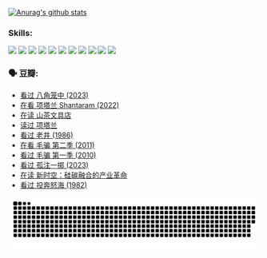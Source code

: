 
[![Anurag's github stats](https://github-readme-stats.vercel.app/api?username=w940853815)](https://github.com/anuraghazra/github-readme-stats)

### Skills:

<code><img height="32" src="https://cdn.jsdelivr.net/npm/simple-icons@v5/icons/python.svg"></code>
<code><img height="32" src="https://cdn.jsdelivr.net/npm/simple-icons@v5/icons/javascript.svg"></code>
<code><img height="32" src="https://cdn.jsdelivr.net/npm/simple-icons@v5/icons/django.svg"></code>
<code><img height="32" src="https://cdn.jsdelivr.net/npm/simple-icons@v5/icons/flask.svg"></code>
<code><img height="32" src="https://cdn.jsdelivr.net/npm/simple-icons@v5/icons/vuetify.svg"></code>
<code><img height="32" src="https://cdn.jsdelivr.net/npm/simple-icons@v5/icons/git.svg"></code>
<code><img height="32" src="https://cdn.jsdelivr.net/npm/simple-icons@v5/icons/docker.svg"></code>
<code><img height="32" src="https://cdn.jsdelivr.net/npm/simple-icons@v5/icons/postgresql.svg"></code>
<code><img height="32" src="https://cdn.jsdelivr.net/npm/simple-icons@v5/icons/elasticsearch.svg"></code>
<code><img height="32" src="https://cdn.jsdelivr.net/npm/simple-icons@v5/icons/macos.svg"></code>
<code><img height="32" src="https://cdn.jsdelivr.net/npm/simple-icons@v5/icons/linux.svg"></code>

### 🗣 豆瓣:

<!-- DOUBAN-ACTIVITIES:START -->
- [看过 八角笼中‎ (2023)](https://www.douban.com/people/136069238/status/4367541707/?_i=94448964)
- [在看 项塔兰 Shantaram‎ (2022)](https://www.douban.com/people/136069238/status/4365497032/?_i=94448964)
- [在读 山茶文具店](https://www.douban.com/people/136069238/status/4364620725/?_i=94448964)
- [读过 项塔兰](https://www.douban.com/people/136069238/status/4364620288/?_i=94448964)
- [看过 老井‎ (1986)](https://www.douban.com/people/136069238/status/4362366672/?_i=94448964)
- [在看 毛骗 第二季‎ (2011)](https://www.douban.com/people/136069238/status/4355752869/?_i=94448964)
- [看过 毛骗 第一季‎ (2010)](https://www.douban.com/people/136069238/status/4355752667/?_i=94448964)
- [看过 孤注一掷‎ (2023)](https://www.douban.com/people/136069238/status/4354774568/?_i=94448964)
- [在读 新时空：硅碳融合的产业革命](https://www.douban.com/people/136069238/status/4348545149/?_i=94448964)
- [看过 投奔怒海‎ (1982)](https://www.douban.com/people/136069238/status/4336696255/?_i=94448964)
<!-- DOUBAN-ACTIVITIES:END -->


![Snake animation](https://raw.githubusercontent.com/w940853815/w940853815/output/github-contribution-grid-snake.svg)

<!--
**w940853815/w940853815** is a ✨ _special_ ✨ repository because its `README.md` (this file) appears on your GitHub profile.

Here are some ideas to get you started:

- 🔭 I’m currently working on ...
- 🌱 I’m currently learning ...
- 👯 I’m looking to collaborate on ...
- 🤔 I’m looking for help with ...
- 💬 Ask me about ...
- 📫 How to reach me: ...
- 😄 Pronouns: ...
- ⚡ Fun fact: ...
-->
